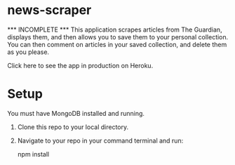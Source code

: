 # news-scraper

*** INCOMPLETE *** 
This application scrapes articles from The Guardian, displays them, and then allows you to save them to your personal collection. You can then comment on articles in your saved collection, and delete them as you please.

Click here to see the app in production on Heroku.

# Setup
You must have MongoDB installed and running.

1. Clone this repo to your local directory.

2. Navigate to your repo in your command terminal and run:

    npm install
